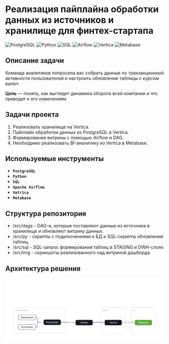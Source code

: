 # **Реализация пайплайна обработки данных из источников и хранилище для финтех-стартапа**

![PostgreSQL](https://img.shields.io/badge/-PostgreSQL-salad)
![Python](https://img.shields.io/badge/-Python-blue)
![SQL](https://img.shields.io/badge/-SQL-pink)
![Airflow](https://img.shields.io/badge/-Airflow-orange)
![Vertica](https://img.shields.io/badge/-Vertica-grey)
![Metabase](https://img.shields.io/badge/-Metabase-yellow)

## **Описание задачи**

Команда аналитиков попросила вас собрать данные по транзакционной активности пользователей и настроить обновление таблицы с курсом валют. 

**Цель** — понять, как выглядит динамика оборота всей компании и что приводит к его изменениям. 

## **Задачи проекта**
1. Реализовать хранилище на Vertica.
2. Пайплайн обработки данных из PostgreSQL в Vertica.
3. Формирование витрины с помощью Airflow и DAG.
4. Необходимо реализовать BI-аналитику из Vertica в Metabase.

## **Используемые инструменты**

- **`PostgreSQL`**
- **`Python`**
- **`SQL`**
- **`Apache Airflow`**
- **`Vetrica`**
- **`Metabase`**

## **Структура репозитория**

- /src/dags - DAG-и, которые поставляют данные из источника в хранилище и обновляют витрину данных.
- /src/py - скрипты с подключениями к БД и SQL-скрипты обновления таблиц.
- /src/sql - SQL-запрос формирования таблиц в STAGING и DWH-слоях
- /src/img - скриншоты реализованного над витриной дашборда.

## **Архитектура решения**

![Архитектура решения](img/image.png)
